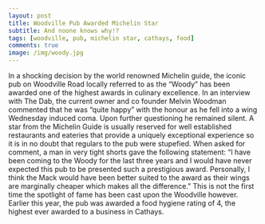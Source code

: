 ```yaml
---
layout: post
title: Woodville Pub Awarded Michelin Star
subtitle: And noone knows why!?
tags: [woodville, pub, michelin star, cathays, food]
comments: true
image: /img/woody.jpg
---
```


In a shocking decision by the world renowned Michelin guide, the iconic pub on Woodville Road locally referred to as the “Woody” has been awarded one of the highest awards in culinary excellence. In an interview with The Dab, the current owner and co founder Melvin Woodman commented that he was “quite happy” with the honour as he fell into a wing Wednesday induced coma. Upon further questioning he remained silent. A star from the Michelin Guide is usually reserved for well established restaurants and eateries that provide a uniquely exceptional experience so it is in no doubt that regulars to the pub were stupefied. When asked for comment, a man in very tight shorts gave the following statement:
“I have been coming to the Woody for the last three years and I would have never expected this pub to be presented such a prestigious award. Personally, I think the Mack would have been better suited to the award as their wings are marginally cheaper which makes all the difference.”
This is not the first time the spotlight of fame has been cast upon the Woodville however. Earlier this year, the pub was awarded a food hygiene rating of 4, the highest ever awarded to a business in Cathays.
